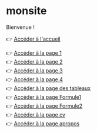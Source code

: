 # monsite

Bienvenue !  

👉 [Accéder à l'accueil](accueil.html)  

👉 [Accéder à la page 1](page1.html)  
👉 [Accéder à la page 2](page2.html)  
👉 [Accéder à la page 3](page3.html)  
👉 [Accéder à la page 4](page4.html)  
👉 [Accéder à la page des tableaux](Tableau.html)  
👉 [Accéder à la page Formule1](Formule1.html)  
👉 [Accéder à la page Formule2](Formule2.html)  
👉 [Accéder à la page cv](cv.html)  
👉 [Accéder à la page apropos](apropos.html)  

